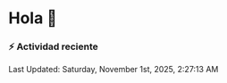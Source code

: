# Hola 👋 

### :zap: Actividad reciente

<!--RECENT_ACTIVITY:start-->
<!--RECENT_ACTIVITY:end-->


<!--RECENT_ACTIVITY:last_update-->
Last Updated: Saturday, November 1st, 2025, 2:27:13 AM
<!--RECENT_ACTIVITY:last_update_end-->
